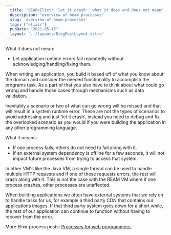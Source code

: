 ```yaml
---
  title: "BEAM/Elixir 'let it crash': what it does and does not mean"
  description: "overview of beam processes"
  slug: 'overview-of-beam-processes'
  tags: ["elixir"]
  pubDate: "2021-05-15"
  layout: "../layouts/BlogPostLayout.astro"
---
```


What it does not mean:
- Let application runtime errors fail repeatedly without acknowledging/handling/fixing them.

When writing an application, you build it based off of what you know about the domain and consider the needed functionality to accomplish the programs task. As a part of that you also have to think about what could go wrong and handle those cases through mechanisms such as data validation.

Inevitably a scenario or two of what can go wrong will be missed and that will result in a system runtime error. These are not the types of scenarios to avoid addressing and just 'let it crash', instead you need to debug and fix the overlooked scenario as you would if you were building the application in any other programming language.

What it means:
- If one process fails, others do not need to fail along with it.
- If an external system dependency is offline for a few seconds, it will not impact future processes from trying to access that system.

In other VM's like the Java VM, a single thread can be used to handle multiple HTTP requests and if one of those requests errors, the rest will crash along with it. This is not the case with the BEAM VM where if one process crashes, other processes are unaffected.

When building applications we often have external systems that we rely on to handle tasks for us, for example a third party CDN that contains our applications images. If that third party system goes down for a short while, the rest of our application can continue to function without having to recover from the error.

More Elixir process posts:
[Processes for web programmers](https://tinytechtuts.com/2021-beam-elixir-processes-explained/),
